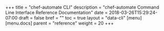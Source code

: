+++
title = "chef-automate CLI"
description = "chef-automate Command Line Interface Reference Documentation"
date = 2018-03-26T15:29:24-07:00
draft = false
bref = ""
toc = true
layout = "data-cli"
[menu]
  [menu.docs]
    parent = "reference"
    weight = 20
+++
